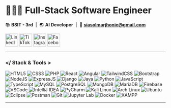 # 🧑🏻‍💻 Full-Stack Software Engineer 

📚 **BSIT - 3rd**‎ ‎ |‎ ‎ 🌏 **AI Developer**‎ ‎ |‎ ‎ 📩 **<a href="mailto:siasolmarjhonie@gmail.com">siasolmarjhonie@gmail.com</a>**

<a href="your-linkedin-url" target="_blank"><img src="https://img.icons8.com/color/48/000000/linkedin-circled--v1.png" alt="LinkedIn" width="40" height="40"/></a>
<a href="your-tiktok-url" target="_blank"><img src="https://img.icons8.com/color/48/000000/tiktok--v1.png" alt="TikTok" width="40" height="40"/></a>
<a href="your-instagram-url" target="_blank"><img src="https://img.icons8.com/color/48/000000/instagram-new.png" alt="Instagram" width="40" height="40"/></a>
<a href="your-facebook-url" target="_blank"><img src="https://img.icons8.com/color/48/000000/facebook-new.png" alt="Facebook" width="40" height="40"/></a>

---

### </ Stack & Tools >

<p align="left">
  <!-- Languages & Frontend -->
  <img src="https://img.shields.io/badge/HTML5-E34F26?style=for-the-badge&logo=html5&logoColor=white" alt="HTML5" />
  <img src="https://img.shields.io/badge/CSS3-1572B6?style=for-the-badge&logo=css3&logoColor=white" alt="CSS3" />
  <img src="https://img.shields.io/badge/PHP-777BB4?style=for-the-badge&logo=php&logoColor=white" alt="PHP" />
  <img src="https://img.shields.io/badge/React-20232A?style=for-the-badge&logo=react&logoColor=61DAFB" alt="React" />
  <img src="https://img.shields.io/badge/Angular-DD0031?style=for-the-badge&logo=angular&logoColor=white" alt="Angular" />
  <img src="https://img.shields.io/badge/TailwindCSS-38B2AC?style=for-the-badge&logo=tailwind-css&logoColor=white" alt="TailwindCSS" />
  <img src="https://img.shields.io/badge/Bootstrap-563D7C?style=for-the-badge&logo=bootstrap&logoColor=white" alt="Bootstrap" />

  <!-- Backend & Frameworks -->
  <img src="https://img.shields.io/badge/Node.js-339933?style=for-the-badge&logo=node.js&logoColor=white" alt="NodeJS" />
  <img src="https://img.shields.io/badge/Express.js-404D59?style=for-the-badge&logo=express&logoColor=white" alt="ExpressJS" />
  <img src="https://img.shields.io/badge/Django-092E20?style=for-the-badge&logo=django&logoColor=white" alt="Django" />

  <!-- Languages -->
  <img src="https://img.shields.io/badge/Java-007396?style=for-the-badge&logo=java&logoColor=white" alt="Java" />
  <img src="https://img.shields.io/badge/Python-3776AB?style=for-the-badge&logo=python&logoColor=white" alt="Python" />
  <img src="https://img.shields.io/badge/JavaScript-F7DF1E?style=for-the-badge&logo=javascript&logoColor=black" alt="JavaScript" />
  <img src="https://img.shields.io/badge/TypeScript-007ACC?style=for-the-badge&logo=typescript&logoColor=white" alt="TypeScript" />

  <!-- Databases -->
  <img src="https://img.shields.io/badge/MySQL-4479A1?style=for-the-badge&logo=mysql&logoColor=white" alt="MySQL" />
  <img src="https://img.shields.io/badge/PostgreSQL-336791?style=for-the-badge&logo=postgresql&logoColor=white" alt="PostgreSQL" />
  <img src="https://img.shields.io/badge/MongoDB-4EA94B?style=for-the-badge&logo=mongodb&logoColor=white" alt="MongoDB" />
  <img src="https://img.shields.io/badge/MariaDB-003545?style=for-the-badge&logo=mariadb&logoColor=white" alt="MariaDB" />
  <img src="https://img.shields.io/badge/Firebase-FFCA28?style=for-the-badge&logo=firebase&logoColor=black" alt="Firebase" />

<!-- Other Skills -->
<img src="https://img.shields.io/badge/VSCode-007ACC?style=for-the-badge&logo=visual-studio-code&logoColor=white" alt="VSCode" />
<img src="https://img.shields.io/badge/IntelliJ%20IDEA-000000?style=for-the-badge&logo=intellij-idea&logoColor=white" alt="IntelliJ IDEA" />
<img src="https://img.shields.io/badge/PyCharm-000000?style=for-the-badge&logo=pycharm&logoColor=white" alt="PyCharm" />
<img src="https://img.shields.io/badge/Kali%20Linux-557C94?style=for-the-badge&logo=kali-linux&logoColor=white" alt="Kali Linux" />
<img src="https://img.shields.io/badge/Arch%20Linux-1793D1?style=for-the-badge&logo=arch-linux&logoColor=white" alt="Arch Linux" />
<img src="https://img.shields.io/badge/Ubuntu-E95420?style=for-the-badge&logo=ubuntu&logoColor=white" alt="Ubuntu" />
<img src="https://img.shields.io/badge/Eclipse-2C2255?style=for-the-badge&logo=eclipse&logoColor=white" alt="Eclipse" />
<img src="https://img.shields.io/badge/Postman-FF6C37?style=for-the-badge&logo=postman&logoColor=white" alt="Postman" />
<img src="https://img.shields.io/badge/Git-F05032?style=for-the-badge&logo=git&logoColor=white" alt="Git" />
<img src="https://img.shields.io/badge/Jupyter%20Lab-F37626?style=for-the-badge&logo=jupyter&logoColor=white" alt="Jupyter Lab" />
<img src="https://img.shields.io/badge/Docker-2496ED?style=for-the-badge&logo=docker&logoColor=white" alt="Docker" />
<img src="https://img.shields.io/badge/XAMPP-FB7A1F?style=for-the-badge&logo=xampp&logoColor=white" alt="XAMPP" />
</p>

---

